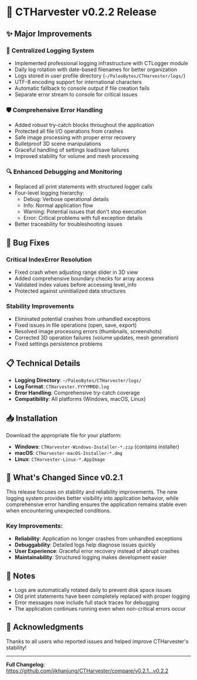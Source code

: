 # 🚀 CTHarvester v0.2.2 Release

## ✨ Major Improvements

### 📝 **Centralized Logging System**
- Implemented professional logging infrastructure with CTLogger module
- Daily log rotation with date-based filenames for better organization
- Logs stored in user profile directory (`~/PaleoBytes/CTHarvester/logs/`)
- UTF-8 encoding support for international characters
- Automatic fallback to console output if file creation fails
- Separate error stream to console for critical issues

### 🛡️ **Comprehensive Error Handling**
- Added robust try-catch blocks throughout the application
- Protected all file I/O operations from crashes
- Safe image processing with proper error recovery
- Bulletproof 3D scene manipulations
- Graceful handling of settings load/save failures
- Improved stability for volume and mesh processing

### 🔍 **Enhanced Debugging and Monitoring**
- Replaced all print statements with structured logger calls
- Four-level logging hierarchy:
  - Debug: Verbose operational details
  - Info: Normal application flow
  - Warning: Potential issues that don't stop execution
  - Error: Critical problems with full exception details
- Better traceability for troubleshooting issues

## 🐛 Bug Fixes

### **Critical IndexError Resolution**
- Fixed crash when adjusting range slider in 3D view
- Added comprehensive boundary checks for array access
- Validated index values before accessing level_info
- Protected against uninitialized data structures

### **Stability Improvements**
- Eliminated potential crashes from unhandled exceptions
- Fixed issues in file operations (open, save, export)
- Resolved image processing errors (thumbnails, screenshots)
- Corrected 3D operation failures (volume updates, mesh generation)
- Fixed settings persistence problems

## 📋 Technical Details

- **Logging Directory**: `~/PaleoBytes/CTHarvester/logs/`
- **Log Format**: `CTHarvester.YYYYMMDD.log`
- **Error Handling**: Comprehensive try-catch coverage
- **Compatibility**: All platforms (Windows, macOS, Linux)

## 📥 Installation

Download the appropriate file for your platform:
- **Windows**: `CTHarvester-Windows-Installer-*.zip` (contains installer)
- **macOS**: `CTHarvester-macOS-Installer-*.dmg`
- **Linux**: `CTHarvester-Linux-*.AppImage`

## 🔄 What's Changed Since v0.2.1

This release focuses on stability and reliability improvements. The new logging system provides better visibility into application behavior, while comprehensive error handling ensures the application remains stable even when encountering unexpected conditions.

### Key Improvements:
- **Reliability**: Application no longer crashes from unhandled exceptions
- **Debuggability**: Detailed logs help diagnose issues quickly
- **User Experience**: Graceful error recovery instead of abrupt crashes
- **Maintainability**: Structured logging makes development easier

## 📝 Notes

- Logs are automatically rotated daily to prevent disk space issues
- Old print statements have been completely replaced with proper logging
- Error messages now include full stack traces for debugging
- The application continues running even when non-critical errors occur

## 🙏 Acknowledgments

Thanks to all users who reported issues and helped improve CTHarvester's stability!

---

**Full Changelog**: https://github.com/jikhanjung/CTHarvester/compare/v0.2.1...v0.2.2